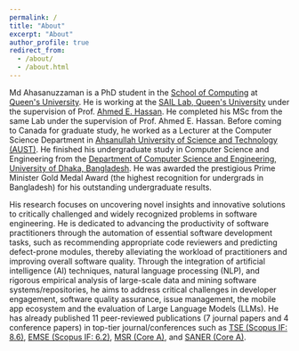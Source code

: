 ```yaml
---
permalink: /
title: "About"
excerpt: "About"
author_profile: true
redirect_from: 
  - /about/
  - /about.html
---
```



Md Ahasanuzzaman is a PhD student in the [School of Computing](https://www.cs.queensu.ca/) at [Queen's University](https://www.cs.queensu.ca/). He is working at the [SAIL Lab, Queen's University](https://sail.cs.queensu.ca/index.html) under the supervision of Prof. [Ahmed E. Hassan](https://scholar.google.com/citations?user=9hwXx34AAAAJ&hl=en). He completed his MSc from the same Lab under the supervision of Prof. Ahmed E. Hassan. Before coming to Canada for graduate study, he worked as a Lecturer at the Computer Science Department in [Ahsanullah University of Science and Technology (AUST)](https://www.aust.edu/). He finished his undergraduate study in Computer Science and Engineering from the [Department of Computer Science and Engineering, University of Dhaka, Bangladesh](https://www.cse.du.ac.bd/). He was awarded the prestigious Prime Minister Gold Medal Award (the highest recognition for undergrads in Bangladesh) for his outstanding undergraduate results.

His research focuses on uncovering novel insights and innovative solutions to critically challenged and widely recognized problems in software engineering. He is dedicated to advancing the productivity of software practitioners through the automation of essential software development tasks, such as recommending appropriate code reviewers and predicting defect-prone modules, thereby alleviating the workload of practitioners and improving overall software quality. Through the integration of artificial intelligence (AI) techniques, natural language processing (NLP), and rigorous empirical analysis of large-scale data and mining software systems/repositories, he aims to address critical challenges in developer engagement, software quality assurance, issue management, the mobile app ecosystem and the evaluation of Large Language Models (LLMs). He has already published 11 peer-reviewed publications (7 journal papers and 4 conference papers) in top-tier journal/conferences such as  [TSE (Scopus IF: 8.6)](https://www.computer.org/csdl/journal/ts), [EMSE (Scopus IF: 6.2)](https://www.springer.com/journal/10664), [MSR (Core A)](https://conf.researchr.org/series/msr), and [SANER (Core A)](https://saner2021.shidler.hawaii.edu/).
